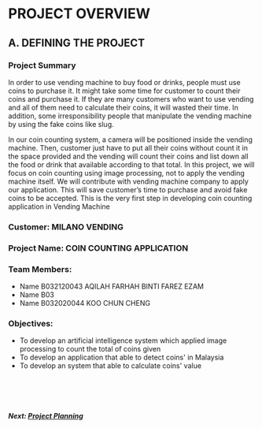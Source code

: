 # PROJECT OVERVIEW

## A. DEFINING THE PROJECT
###  Project Summary
In order to use vending machine to buy food or drinks, people must use coins to purchase it. It might take some time for customer to count their coins and purchase it. If they are many customers who want to use vending and all of them need to calculate their coins, it will wasted their time. In addition, some irresponsibility people that manipulate the vending machine by using the fake coins like slug.

In our coin counting system, a camera will be positioned inside the vending machine. Then, customer just have to put all their coins without count it in the space provided and the vending will count their coins and list down all the food or drink that available according to that total. In this project, we will focus on coin counting using image processing, not to apply the vending machine itself. We will contribute with vending machine company to apply our application. This will save customer’s time to purchase and avoid fake coins to be accepted. This is the very first step in developing coin counting application in Vending Machine


###  Customer: MILANO VENDING

### Project Name: COIN COUNTING APPLICATION

### Team Members: 
+ Name B032120043 AQILAH FARHAH BINTI FAREZ EZAM
+ Name B03
+ Name B032020044 KOO CHUN CHENG


### Objectives:
+ To develop an artificial intelligence system which applied image processing to count the total of coins given
+ To develop an application that able to detect coins' in Malaysia
+ To develop an system that able to calculate coins' value

<br><br><br>
##### Next: [Project Planning](B-PROJECT_PLANNING.md)
